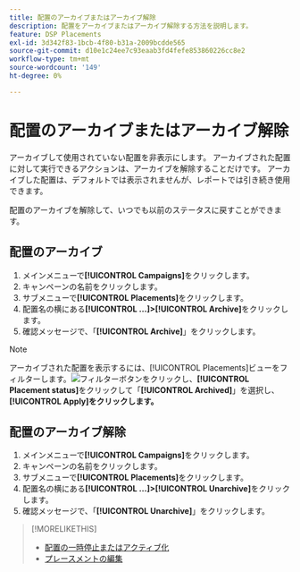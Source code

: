 ```yaml
---
title: 配置のアーカイブまたはアーカイブ解除
description: 配置をアーカイブまたはアーカイブ解除する方法を説明します。
feature: DSP Placements
exl-id: 3d342f83-1bcb-4f80-b31a-2009bcdde565
source-git-commit: d10e1c24ee7c93eaab3fd4fefe853860226cc8e2
workflow-type: tm+mt
source-wordcount: '149'
ht-degree: 0%

---
```


# 配置のアーカイブまたはアーカイブ解除

<!-- Some placements don't have this option. Clarify which placement types aren't eligible -- is it PG placements, or all placements using private inventory? And anything else?  -->

アーカイブして使用されていない配置を非表示にします。 アーカイブされた配置に対して実行できるアクションは、アーカイブを解除することだけです。 アーカイブした配置は、デフォルトでは表示されませんが、レポートでは引き続き使用できます。

配置のアーカイブを解除して、いつでも以前のステータスに戻すことができます。

## 配置のアーカイブ

1. メインメニューで&#x200B;**[!UICONTROL Campaigns]**&#x200B;をクリックします。
1. キャンペーンの名前をクリックします。
1. サブメニューで&#x200B;**[!UICONTROL Placements]**&#x200B;をクリックします。
1. 配置名の横にある&#x200B;**[!UICONTROL ...]>[!UICONTROL Archive]**&#x200B;をクリックします。
1. 確認メッセージで、「**[!UICONTROL Archive]**」をクリックします。

>[!NOTE]
>
>アーカイブされた配置を表示するには、[!UICONTROL Placements]ビューをフィルターします。![フィルターボタン](/help/dsp/assets/filter.png)をクリックし、**[!UICONTROL Placement status]**&#x200B;をクリックして「**[!UICONTROL Archived]**」を選択し、**[!UICONTROL Apply]をクリックします。**

## 配置のアーカイブ解除

1. メインメニューで&#x200B;**[!UICONTROL Campaigns]**&#x200B;をクリックします。
1. キャンペーンの名前をクリックします。
1. サブメニューで&#x200B;**[!UICONTROL Placements]**&#x200B;をクリックします。
1. 配置名の横にある&#x200B;**[!UICONTROL ...]>[!UICONTROL Unarchive]**&#x200B;をクリックします。
1. 確認メッセージで、「**[!UICONTROL Unarchive]**」をクリックします。

>[!MORELIKETHIS]
>
>* [配置の一時停止またはアクティブ化](placement-pause-activate.md)
>* [プレースメントの編集](placement-edit.md)

